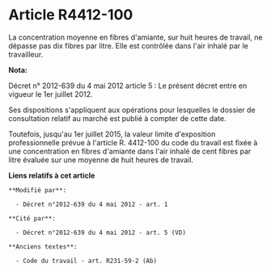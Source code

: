 # Article R4412-100

La concentration moyenne en fibres d'amiante, sur huit heures de travail, ne dépasse pas dix fibres par litre. Elle est
contrôlée dans l'air inhalé par le travailleur.

**Nota:**

Décret n° 2012-639 du 4 mai 2012 article 5 : Le présent décret entre en vigueur le 1er juillet 2012.

Ses dispositions s'appliquent aux opérations pour lesquelles le dossier de consultation relatif au marché est publié à
compter de cette date.

Toutefois, jusqu'au 1er juillet 2015, la valeur limite d'exposition professionnelle prévue à l'article R. 4412-100 du code du
travail est fixée à une concentration en fibres d'amiante dans l'air inhalé de cent fibres par litre évaluée sur une moyenne
de huit heures de travail.

**Liens relatifs à cet article**

	**Modifié par**:

	  - Décret n°2012-639 du 4 mai 2012 - art. 1

	**Cité par**:

	  - Décret n°2012-639 du 4 mai 2012 - art. 5 (VD)

	**Anciens textes**:

	  - Code du travail - art. R231-59-2 (Ab)
